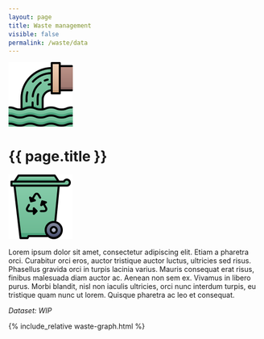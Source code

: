 ```yaml
---
layout: page
title: Waste management
visible: false
permalink: /waste/data
---
```


<div>
	<div class="centered-title" onclick="location.href='/waste'" style="cursor: pointer;">
		<img src="/assets/icons/DrawKit-Ecology/Color/Waste.svg">
		<h1>{{ page.title }}</h1>
		<img src="/assets/icons/DrawKit-Ecology/Color/Trash.svg">
	</div>
	<div class="data-flex-container">
		<p>
			<span class="temp">
			Lorem ipsum dolor sit amet, consectetur adipiscing elit. Etiam a pharetra orci. Curabitur orci eros, auctor tristique auctor luctus, ultricies sed risus. Phasellus gravida orci in turpis lacinia varius. Mauris consequat erat risus, finibus malesuada diam auctor ac. Aenean non sem ex. Vivamus in libero purus. Morbi blandit, nisl non iaculis ultricies, orci nunc interdum turpis, eu tristique quam nunc ut lorem. Quisque pharetra ac leo et consequat.
			</span>
		</p>
		<p>
			<i>Dataset:
				<href src="#">WIP</href>
			</i>
		</p>
	</div>
	<div style="max-width: 44rem; margin: auto">
		{% include_relative waste-graph.html %}
	</div>

</div>


